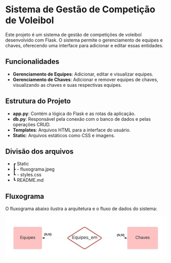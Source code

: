 # Sistema de Gestão de Competição de Voleibol

Este projeto é um sistema de gestão de competições de voleibol desenvolvido com Flask. O sistema permite o gerenciamento de equipes e chaves, oferecendo uma interface para adicionar e editar essas entidades.

## Funcionalidades

- **Gerenciamento de Equipes**: Adicionar, editar e visualizar equipes.
- **Gerenciamento de Chaves**: Adicionar e remover equipes de chaves, visualizando as chaves e suas respectivas equipes.

## Estrutura do Projeto

- **app.py**: Contém a lógica do Flask e as rotas da aplicação.
- **db.py**: Responsável pela conexão com o banco de dados e pelas operações CRUD.
- **Templates**: Arquivos HTML para a interface do usuário.
- **Static**: Arquivos estáticos como CSS e imagens.

## Divisão dos arquivos
- ┏ Static
- ┣  - fluxograma.jpeg
- ┗  - styles.css 
- ┗ README.md

## Fluxograma

O fluxograma abaixo ilustra a arquitetura e o fluxo de dados do sistema:

![Fluxograma](static/fluxograma.jpeg)

